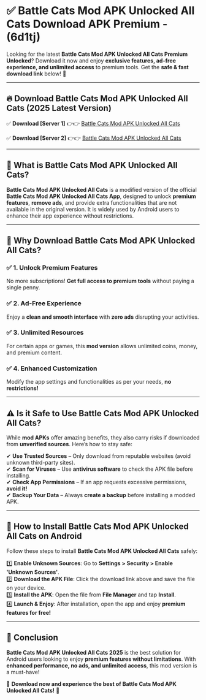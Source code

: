 
# ✅ Battle Cats Mod APK Unlocked All Cats Download APK Premium -  (6d1tj) 

Looking for the latest **Battle Cats Mod APK Unlocked All Cats Premium Unlocked**? Download it now and enjoy **exclusive features, ad-free experience, and unlimited access** to premium tools. Get the **safe & fast download link** below! 🚀

---

## 🔥 Download Battle Cats Mod APK Unlocked All Cats (2025 Latest Version)

✅ **Download [Server 1]** 👉👉 [Battle Cats Mod APK Unlocked All Cats ](https://apkcomod.com?title=Battle_Cats_Mod_APK_Unlocked_All_Cats)  

✅ **Download [Server 2]** 👉👉 [Battle Cats Mod APK Unlocked All Cats ](https://apkcomod.com?title=Battle_Cats_Mod_APK_Unlocked_All_Cats)  


---

## 📌 What is Battle Cats Mod APK Unlocked All Cats?

**Battle Cats Mod APK Unlocked All Cats** is a modified version of the official **Battle Cats Mod APK Unlocked All Cats App**, designed to unlock **premium features**, **remove ads**, and provide extra functionalities that are not available in the original version. It is widely used by Android users to enhance their app experience without restrictions.

---

## 🌟 Why Download Battle Cats Mod APK Unlocked All Cats?

### ✅ 1. Unlock Premium Features
No more subscriptions! **Get full access to premium tools** without paying a single penny.

### ✅ 2. Ad-Free Experience
Enjoy a **clean and smooth interface** with **zero ads** disrupting your activities.

### ✅ 3. Unlimited Resources
For certain apps or games, this **mod version** allows unlimited coins, money, and premium content.

### ✅ 4. Enhanced Customization
Modify the app settings and functionalities as per your needs, **no restrictions!**

---

## ⚠️ Is it Safe to Use Battle Cats Mod APK Unlocked All Cats?

While **mod APKs** offer amazing benefits, they also carry risks if downloaded from **unverified sources**. Here’s how to stay safe:

✔ **Use Trusted Sources** – Only download from reputable websites (avoid unknown third-party sites).  
✔ **Scan for Viruses** – Use **antivirus software** to check the APK file before installing.  
✔ **Check App Permissions** – If an app requests excessive permissions, **avoid it!**  
✔ **Backup Your Data** – Always **create a backup** before installing a modded APK.

---

## 📲 How to Install Battle Cats Mod APK Unlocked All Cats on Android

Follow these steps to install **Battle Cats Mod APK Unlocked All Cats** safely:

1️⃣ **Enable Unknown Sources**: Go to **Settings > Security > Enable 'Unknown Sources'**.  
2️⃣ **Download the APK File**: Click the download link above and save the file on your device.  
3️⃣ **Install the APK**: Open the file from **File Manager** and tap **Install**.  
4️⃣ **Launch & Enjoy**: After installation, open the app and enjoy **premium features for free!**

---

## 🚀 Conclusion

**Battle Cats Mod APK Unlocked All Cats 2025** is the best solution for Android users looking to enjoy **premium features without limitations**. With **enhanced performance, no ads, and unlimited access**, this mod version is a must-have!

🔻 **Download now and experience the best of Battle Cats Mod APK Unlocked All Cats!** 🔻

